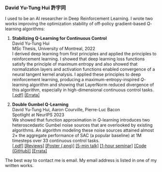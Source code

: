 ### David Yu-Tung Hui 許宇同

I used to be an AI researcher in Deep Reinforcement Learning.
I wrote two works improving the optimization stability of off-policy gradient-based $Q$-learning algorithms:

1. **Stabilizing Q-Learning for Continuous Control**  
David Yu-Tung Hui  
MSc Thesis, University of Montreal, 2022  
I derived deep learning from first principles and applied the principles to reinforcement learning.
I showed that deep learning loss functions satisfy the principle of maximum entropy and also showed that normalization layers and activation functions enabled convergence of a neural tangent kernel analysis.
I applied these principles to deep reinforcement learning, producing a maximum-entropy-inspired $Q$-learning algorithm and showing that LayerNorm reduced divergence of this algorithm, especially in high-dimensional continuous control tasks.  
[[.pdf]](https://papyrus.bib.umontreal.ca/xmlui/bitstream/handle/1866/32085/Hui_David_Yu-Tung_2022_memoire.pdf)
[[Errata]](https://gist.github.com/dyth/0324b7a4c2ca4b0f3bab18583b5dc22b)

3. **Double Gumbel Q-Learning**  
David Yu-Tung Hui, Aaron Courville, Pierre-Luc Bacon  
Spotlight at NeurIPS 2023  
We showed that function approximation in $Q$-learning introduces two heteroscedastic Gumbel noise sources that are overlooked by existing algorithms.
An algorithm modeling these noise sources attained almost $2\times$ the aggregate performance of SAC (a popular baseline) at 1M timesteps over 33 continuous control tasks.  
[[.pdf]](https://proceedings.neurips.cc/paper_files/paper/2023/file/07956d40074d6523bad11112b3225c6e-Paper-Conference.pdf)
[[Reviews]](https://openreview.net/forum?id=UdaTyy0BNB)
[[Poster (.png)]](https://nips.cc/media/PosterPDFs/NeurIPS%202023/71497.png)
[[5-min talk]](https://slideslive.com/39009623/double-gumbel-qlearning)
[[1-hour seminar]](https://www.youtube.com/watch?v=GMNtHLA3bAE)
[[Code (GitHub)]](https://github.com/dyth/doublegum)
[[Errata]](https://gist.github.com/dyth/0abd5c5b87184144854a431437de7d44)

The best way to contact me is email.
My email address is listed in one of my written works.

